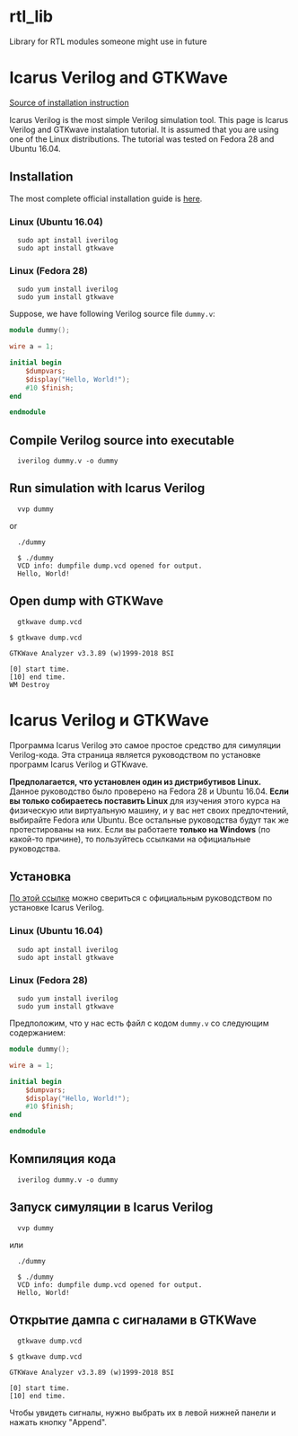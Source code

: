 # rtl_lib
Library for RTL modules someone might use in future



# Icarus Verilog and GTKWave
[Source of installation instruction](https://github.com/viktor-prutyanov/drec-fpga-intro/wiki)

Icarus Verilog is the most simple Verilog simulation tool. This page is Icarus Verilog and GTKwave instalation tutorial. It is assumed that you are using one of the Linux distributions. The tutorial was tested on Fedora 28 and Ubuntu 16.04.

## Installation

The most complete official installation guide is [here](http://iverilog.wikia.com/wiki/Installation_Guide).

### Linux (Ubuntu 16.04)

```
  sudo apt install iverilog
  sudo apt install gtkwave
```

### Linux (Fedora 28)

```
  sudo yum install iverilog
  sudo yum install gtkwave
```

Suppose, we have following Verilog source file `dummy.v`:

```verilog
module dummy();

wire a = 1;

initial begin
    $dumpvars;
    $display("Hello, World!");
    #10 $finish;
end

endmodule
```

## Compile Verilog source into executable

```
  iverilog dummy.v -o dummy
```

## Run simulation with Icarus Verilog

```
  vvp dummy
```
or
```
  ./dummy
```

```
  $ ./dummy 
  VCD info: dumpfile dump.vcd opened for output.
  Hello, World!
```

## Open dump with GTKWave

```
  gtkwave dump.vcd
```

```
$ gtkwave dump.vcd

GTKWave Analyzer v3.3.89 (w)1999-2018 BSI

[0] start time.
[10] end time.
WM Destroy
```

# Icarus Verilog и GTKWave

Программа Icarus Verilog это самое простое средство для симуляции Verilog-кода. Эта страница является руководством по установке программ Icarus Verilog и GTKwave.

**Предполагается, что установлен один из дистрибутивов Linux.** Данное руководство было проверено на Fedora 28 и Ubuntu 16.04. **Если вы только собираетесь поставить Linux** для изучения этого курса на физическую или виртуальную машину, и у вас нет своих предпочтений, выбирайте Fedora или Ubuntu. Все остальные руководства будут так же протестированы на них. Если вы работаете **только на Windows** (по какой-то причине), то пользуйтесь ссылками на официальные руководства.

## Установка

[По этой ссылке](http://iverilog.wikia.com/wiki/Installation_Guide) можно свериться с официальным руководством по установке Icarus Verilog.

### Linux (Ubuntu 16.04)

```
  sudo apt install iverilog
  sudo apt install gtkwave
```

### Linux (Fedora 28)

```
  sudo yum install iverilog
  sudo yum install gtkwave
```

Предположим, что у нас есть файл с кодом `dummy.v` со следующим содержанием:

```verilog
module dummy();

wire a = 1;

initial begin
    $dumpvars;
    $display("Hello, World!");
    #10 $finish;
end

endmodule
```

## Компиляция кода

```
  iverilog dummy.v -o dummy
```

## Запуск симуляции в Icarus Verilog

```
  vvp dummy
```
или
```
  ./dummy
```

```
  $ ./dummy 
  VCD info: dumpfile dump.vcd opened for output.
  Hello, World!
```

## Открытие дампа с сигналами в GTKWave

```
  gtkwave dump.vcd
```

```
$ gtkwave dump.vcd

GTKWave Analyzer v3.3.89 (w)1999-2018 BSI

[0] start time.
[10] end time.
```

Чтобы увидеть сигналы, нужно выбрать их в левой нижней панели и нажать кнопку "Append".